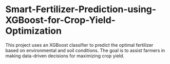 # Smart-Fertilizer-Prediction-using-XGBoost-for-Crop-Yield-Optimization
This project uses an XGBoost classifier to predict the optimal fertilizer based on environmental and soil conditions. The goal is to assist farmers in making data-driven decisions for maximizing crop yield.
